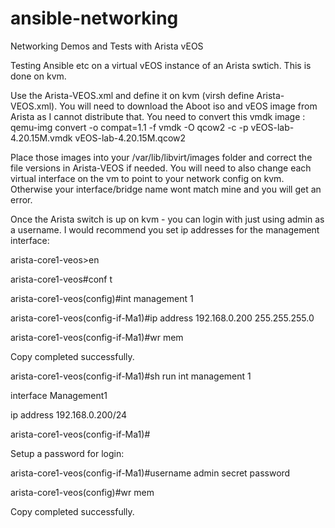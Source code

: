 # ansible-networking
Networking Demos and Tests with Arista vEOS

Testing Ansible etc on a virtual vEOS instance of an Arista swtich. This is done on kvm.

Use the Arista-VEOS.xml and define it on kvm (virsh define Arista-VEOS.xml). You will need to download the Aboot iso and vEOS image from Arista as I cannot distribute that. You need to convert this vmdk image : qemu-img convert -o compat=1.1 -f vmdk -O qcow2 -c -p vEOS-lab-4.20.15M.vmdk vEOS-lab-4.20.15M.qcow2

Place those images into your /var/lib/libvirt/images folder and correct the file versions in Arista-VEOS if needed. You will need to also change each virtual interface on the vm to point to your network config on kvm. Otherwise your interface/bridge name wont match mine and you will get an error. 

Once the Arista switch is up on kvm - you can login with just using admin as a username. I would recommend you set ip addresses for the management interface:


arista-core1-veos>en

arista-core1-veos#conf t

arista-core1-veos(config)#int management 1

arista-core1-veos(config-if-Ma1)#ip address 192.168.0.200 255.255.255.0

arista-core1-veos(config-if-Ma1)#wr mem

Copy completed successfully.



arista-core1-veos(config-if-Ma1)#sh run int management 1

interface Management1

   ip address 192.168.0.200/24
   
arista-core1-veos(config-if-Ma1)#



Setup a password for login:


arista-core1-veos(config-if-Ma1)#username admin secret password

arista-core1-veos(config)#wr mem

Copy completed successfully.


